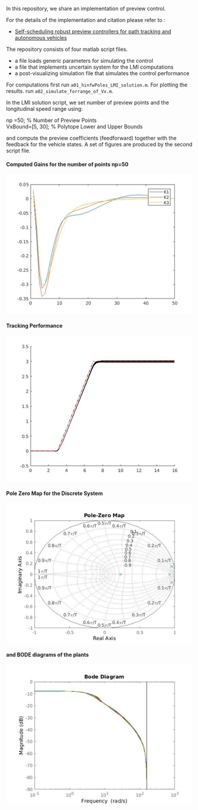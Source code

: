 In this repository, we share an implementation of preview control. 

For the details of the implementation and citation please refer to :
- [Self-scheduling robust preview controllers for path tracking and autonomous vehicles](http://www.academia.edu/download/54870827/assc2017.pdf)

The repository consists of four matlab script files. 
- a file loads generic parameters for simulating the control
- a file that implements uncertain system for the LMI computations
- a post-visualizing simulation file that simulates the control performance

For computations first run `a01_hinfwPoles_LMI_solution.m`. For plotting the results.  run
  `a02_simulate_forrange_of_Vx.m`. 

In the LMI solution script, we set number of preview points and the longitudinal speed range using:

np =50;                             % Number of Preview Points  
VxBound=[5, 30];                     % Polytope Lower and Upper Bounds 

and compute the preview coefficients (feedforward) together with the feedback for the vehicle states. A set of
 figures are produced by the second script file. 
 
 #### Computed Gains for the number of points np=50
 ![](gains.jpg)
 
 #### Tracking Performance
   ![](tracking.jpg)
   
 #### Pole Zero Map for the Discrete System
   ![](pole_zero.jpg)   
   
 #### and BODE diagrams of the plants
 ![](bode.jpg)  
 
 
 
 
 
 
